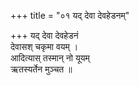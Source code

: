 +++
title = "०१ यद् देवा देवहेडनम्"

+++
यद् देवा देवहेडनं  
देवासश् चकृमा वयम् ।  
आदित्यास् तस्मान् नो यूयम्  
ऋतस्यर्तेन मुञ्चत ॥